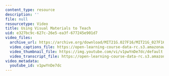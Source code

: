 ```yaml
---
content_type: resource
description: ''
file: null
resourcetype: Video
title: Using Visual Materials to Teach
uid: e327bc9c-627c-26e5-ea3f-677245e901d7
video_files:
  archive_url: https://archive.org/download/MIT21G.027F16/MIT21G_027F16_educator_05_300k.mp4
  video_captions_file: https://open-learning-course-data-rc.s3.amazonaws.com/21g-027-asia-in-the-modern-world-images-representations-fall-2016/7d86b6e14d6c5d9e88043b87cffaa2b5_1801228.vtt
  video_thumbnail_file: https://img.youtube.com/vi/v1pwYnDe7dc/default.jpg
  video_transcript_file: https://open-learning-course-data-rc.s3.amazonaws.com/21g-027-asia-in-the-modern-world-images-representations-fall-2016/dad42f70de04e3cec013a016cd8382cb_1801228.pdf
video_metadata:
  youtube_id: v1pwYnDe7dc
---
```

